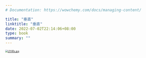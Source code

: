 ```yaml
---
# Documentation: https://wowchemy.com/docs/managing-content/

title: "垂直"
linktitle: "垂直"
date: 2022-07-02T22:14:06+08:00
type: book
summary: ""
---
```


[<img src="https://s1.ax1x.com/2022/07/02/j3Y4Rx.jpg" alt="j3Y4Rx.jpg" style="zoom:50%;" />](https://imgtu.com/i/j3Y4Rx)

